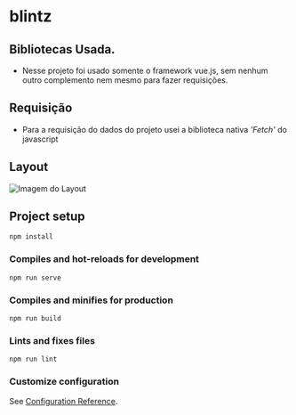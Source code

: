 # blintz

## Bibliotecas Usada.
- Nesse projeto foi usado somente o framework vue.js, sem nenhum outro complemento nem mesmo para fazer requisições.

## Requisição
- Para a requisição do dados do projeto usei a biblioteca nativa *'Fetch'* do javascript

## Layout
![Imagem do Layout](https://i.ibb.co/L8PjYQq/Screenshot-21.png)


## Project setup
```
npm install
```

### Compiles and hot-reloads for development
```
npm run serve
```

### Compiles and minifies for production
```
npm run build
```

### Lints and fixes files
```
npm run lint
```

### Customize configuration
See [Configuration Reference](https://cli.vuejs.org/config/).

